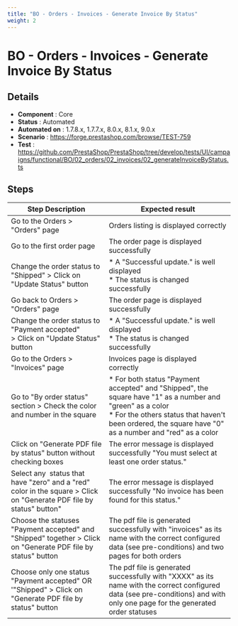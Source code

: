 ```yaml
---
title: "BO - Orders - Invoices - Generate Invoice By Status"
weight: 2
---
```


# BO - Orders - Invoices - Generate Invoice By Status
## Details
* **Component** : Core
* **Status** : Automated
* **Automated on** : 1.7.8.x, 1.7.7.x, 8.0.x, 8.1.x, 9.0.x
* **Scenario** : https://forge.prestashop.com/browse/TEST-759
* **Test** : https://github.com/PrestaShop/PrestaShop/tree/develop/tests/UI/campaigns/functional/BO/02_orders/02_invoices/02_generateInvoiceByStatus.ts

## Steps
| Step Description | Expected result |
| ----- | ----- |
| Go to the Orders > "Orders" page | Orders listing is displayed correctly |
| Go to the first order page | The order page is displayed successfully |
| Change the order status to "Shipped" > Click on "Update Status" button | * A "Successful update." is well displayed<br> * The status is changed successfully |
| Go back to Orders > "Orders" page | The order page is displayed successfully |
| Change the order status to "Payment accepted" > Click on "Update Status" button | * A "Successful update." is well displayed<br> * The status is changed successfully |
| Go to the Orders > "Invoices" page | Invoices page is displayed correctly |
| Go to "By order status" section > Check the color and number in the square | * For both status "Payment accepted" and "Shipped", the square have "1" as a number and "green" as a color<br> * For the others status that haven't been ordered, the square have "0" as a number and "red" as a color |
| Click on "Generate PDF file by status" button without checking boxes | The error message is displayed successfully "You must select at least one order status." |
| Select any  status that have "zero" and a "red" color in the square > Click on "Generate PDF file by status" button" | The error message is displayed successfully "No invoice has been found for this status." |
| Choose the statuses "Payment accepted" and "Shipped" together > Click on "Generate PDF file by status" button | The pdf file is generated successfully with "invoices" as its name with the correct configured data (see pre-conditions) and two pages for both orders |
| Choose only one status "Payment accepted" OR '"Shipped" > Click on "Generate PDF file by status" button | The pdf file is generated successfully with "XXXX" as its name with the correct configured data (see pre-conditions) and with only one page for the generated order statuses |